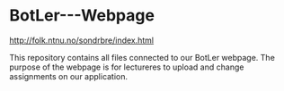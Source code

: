 # BotLer---Webpage

http://folk.ntnu.no/sondrbre/index.html

This repository contains all files connected to our BotLer webpage. The purpose of the webpage is for lectureres to upload and change assignments on our application. 
